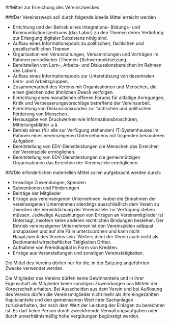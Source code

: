 ##Mittel zur Erreichung des Vereinszweckes

###Der Vereinszweck soll durch folgende ideelle Mittel erreicht werden

* Errichtung und der Betrieb eines Integrations- Bildungs- und Kommunikationszentrums (das Labor) zu den Themen deren Vertiefung zur Erlangung digitaler Subsistenz nötig sind.
* Aufbau eines Informationspools zu politischen, fachlichen und gesellschaftlichen Themen.
* Organisation von Veranstaltungen, Versammlungen und Vorträgen im Rahmen periodischer (Themen-)Schwerpunktsetzung.
* Bereitstellen von Lern-, Arbeits- und Diskussionsbereichen im Rahmen des Labors.
* Aufbau eines Informationspools zur Unterstützung von dezentralen Lern- und Arbeitsgruppen.
* Zusammenarbeit des Vereins mit Organisationen und Menschen, die einen gleichen oder ähnlichen Zweck verfolgen.
* Einrichtung eines monatlichen offenen Forums für allfällige Anregungen, Kritik und Verbesserungsvorschläge betreffend der Vereinsarbeit.
* Einrichtung von Diskussionsrunden zur fachlichen und politischen Förderung von Menschen.
* Herausgabe von Druckwerken wie Informationsbroschüren, Mitteilungsblätter u.ä.
* Betrieb eines (für alle zur Verfügung stehenden) IT-Systemhauses im Rahmen eines vereinseigenen Unternehmens mit folgenden besonderen Aufgaben:
* Bereitstellung von EDV-Dienstleistungen die Menschen das Erreichen der Vereinsziele ermöglichen.
* Bereitstellung von EDV-Dienstleistungen die gemeinnützigen Organisationen das Erreichen der Vereinsziele ermöglichen.

###Die erforderlichen materiellen Mittel sollen aufgebracht werden durch:

* freiwillige Zuwendungen, Spenden
* Subventionen und Förderungen
* Beiträge der Mitglieder
* Erträge aus vereinseigenen Unternehmen, wobei die Einnahmen der vereinseigenen Unternehmen allerdings ausschließlich dem Verein zu Zwecken der Verwirklichung der Vereinsziele zur Verfügung stehen müssen. Jedweiige Auszahlungen von Erträgen an Vereinsmitglieder ist Untersagt, insofern keine anderen rechtlichen Bindungen bestehen. Der Betrieb vereinseigener Unternehmen ist den Vereinszielen adäquat anzupassen und auf alle Fälle unterzuordnen und kann nicht Hauptzweck des Vereins sein. Weiters dient der Verein auch nicht als Deckmantel wirtschaftlicher Tätigkeiten Dritter.
* Aufnahme von Fremdkapital in Form von Krediten.
* Erträge aus Veranstaltungen und sonstigen Vereinstätigkeiten.

Die Mittel des Vereins dürfen nur für die, in der Satzung angeführten Zwecke verwendet werden.

Die Mitglieder des Vereins dürfen keine Gewinnanteile und in ihrer Eigenschaft als Mitglieder keine sonstigen Zuwendungen aus Mitteln der Körperschaft erhalten. Bei Ausscheiden aus dem Verein und bei Auflösung des Vereins dürfen die Vereinsmitglieder nicht mehr als ihre eingezahlten Kapitalanteile und den gemeinsamen Wert ihrer Sachanlagen zurückerhalten, der nach dem Wert der Leistung der Einlagen zu berechnen ist. Es darf keine Person durch zweckfremde Verwaltungsaufgaben oder durch unverhältnismäßig hohe Vergütungen begünstigt werden.
